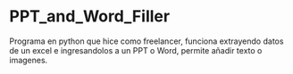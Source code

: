 # PPT_and_Word_Filler
Programa en python que hice como freelancer, funciona extrayendo datos de un excel e ingresandolos a un PPT o Word, permite añadir texto o imagenes.
